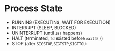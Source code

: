 # Process State
* RUNNING (EXECUTING, WAIT FOR EXECUTION)
* INTERRUPT (SLEEP, BLOCKED)
* UNINTERRUPT (until `INT` happens)
* HALT (terminated, `fd` existed before `wait4()`)
* STOP (after `SIGSTOP`,`SIGTSTP`,`SIGTTOU`)